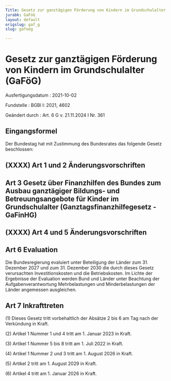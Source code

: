 ```yaml
---
Title: Gesetz zur ganztägigen Förderung von Kindern im Grundschulalter
jurabk: GaFöG
layout: default
origslug: gaf_g
slug: gafoeg

---
```


# Gesetz zur ganztägigen Förderung von Kindern im Grundschulalter (GaFöG)

Ausfertigungsdatum
:   2021-10-02

Fundstelle
:   BGBl I: 2021, 4602

Geändert durch
:   Art. 6 G v. 21.11.2024 I Nr. 361


## Eingangsformel

Der Bundestag hat mit Zustimmung des Bundesrates das folgende Gesetz beschlossen:


## (XXXX) Art 1 und 2 Änderungsvorschriften


## Art 3 Gesetz über Finanzhilfen des Bundes zum Ausbau ganztägiger Bildungs- und Betreuungsangebote für Kinder im Grundschulalter (Ganztagsfinanzhilfegesetz - GaFinHG)


## (XXXX) Art 4 und 5 Änderungsvorschriften


## Art 6 Evaluation

Die Bundesregierung evaluiert unter Beteiligung der Länder zum 31. Dezember 2027 und zum 31. Dezember 2030 die durch dieses Gesetz verursachten Investitionskosten und die Betriebskosten. Im Lichte der Ergebnisse der Evaluation werden Bund und Länder unter Beachtung der Aufgabenverantwortung Mehrbelastungen und Minderbelastungen der Länder angemessen ausgleichen.


## Art 7 Inkrafttreten

(1) Dieses Gesetz tritt vorbehaltlich der Absätze 2 bis 6 am Tag nach der Verkündung in Kraft.

(2) Artikel 1 Nummer 1 und 4 tritt am 1. Januar 2023 in Kraft.

(3) Artikel 1 Nummer 5 bis 8 tritt am 1. Juli 2022 in Kraft.

(4) Artikel 1 Nummer 2 und 3 tritt am 1. August 2026 in Kraft.

(5) Artikel 2 tritt am 1. August 2029 in Kraft.

(6) Artikel 4 tritt am 1. Januar 2026 in Kraft.

